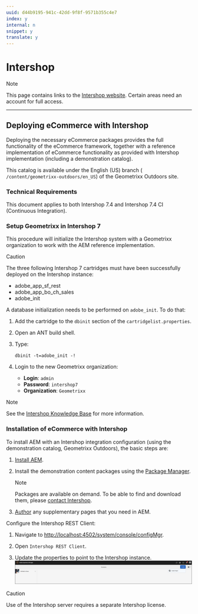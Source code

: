 ```yaml
---
uuid: d44b9195-941c-42dd-9f8f-9571b355c4e7
index: y
internal: n
snippet: y
translate: y
---
```


# Intershop

>[!NOTE]
>
><p>This page contains links to the&nbsp;<a href="http://www.intershop.com/">Intershop website</a>. Certain areas need an account for full access.</p>

---

## Deploying eCommerce with Intershop

Deploying the necessary eCommerce packages provides the full functionality of the eCommerce framework, together with a reference implementation of eCommerce functionality as provided with Intershop implementation (including a demonstration catalog).

This catalog is available under the English (US) branch ( `/content/geometrixx-outdoors/en_US`) of the Geometrixx Outdoors site.

### Technical Requirements

This document applies to both Intershop 7.4 and Intershop 7.4 CI (Continuous Integration).

### Setup Geometrixx in Intershop 7

This procedure will initialize the Intershop system with a Geometrixx organization to work with the AEM reference implementation.

>[!CAUTION]
>
><p>The three following Intershop 7 cartridges must have been successfully deployed on the Intershop instance:</p> <ul> <li><span class="code">adobe_app_sf_rest</span></li> <li><span class="code">adobe_app_bo_ch_sales</span></li> <li><span class="code">adobe_init</span></li> </ul>

A database initialization needs to be performed on `adobe_init`. To do that:

1. Add the cartridge to the `dbinit` section of the `cartridgelist.properties`.

1. Open an ANT build shell.

1. Type:

   ```shell
   dbinit -t=adobe_init -!
   ```

1. Login to the new Geometrixx organization:

    * **Login**: `admin`    
    * **Password**: `intershop7`    
    * **Organization**: `Geometrixx`

>[!NOTE]
>
><p>See the <a href="https://support.intershop.com/kb/index.php">Intershop Knowledge Base</a> for more information.</p>

### Installation of eCommerce with Intershop

To install AEM with an Intershop integration configuration (using the demonstration catalog, Geometrixx Outdoors), the basic steps are:

1. [Install AEM](deploy.md).

1. Install the demonstration content packages using the [Package Manager](/content/help/en/experience-manager/6-4/sites/administering/using/package-manager).

   >[!NOTE]
   >
   ><p>Packages are available on demand. To be able to find and download them, please&nbsp;<a href="http://www.intershop.com/contact">contact Intershop</a>.</p> 

1. [Author](/content/help/en/experience-manager/6-4/sites/authoring/using/page-authoring) any supplementary pages that you need in AEM.

Configure the Intershop REST Client:

1. Navigate to [http://localhost:4502/system/console/configMgr](http://localhost:4502/system/console/configMgr).

1. Open `Intershop REST Client`.

1. Update the properties to point to the Intershop instance.
   ![](assets/chlimage_1.png)

>[!CAUTION]
>
><p>Use of the Intershop server requires a separate Intershop license.</p> 
